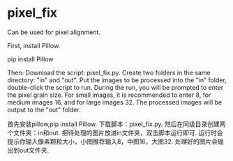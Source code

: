 # pixel_fix
Can be used for pixel alignment.

First, install Pillow.

pip install Pillow


Then:
Download the script: pixel_fix.py.
Create two folders in the same directory: "in" and "out".
Put the images to be processed into the "in" folder, double-click the script to run.
During the run, you will be prompted to enter the pixel grain size. For small images, it is recommended to enter 8, for medium images 16, and for large images 32.
The processed images will be output to the "out" folder.

首先安装pillow,pip install Pillow.
下载脚本：pixel_fix.py.
然后在同级目录创建两个文件夹：in和out.
把待处理的图片放进in文件夹，双击脚本运行即可.
运行时会提示你输入像素颗粒大小，小图推荐输入8，中图16，大图32.
处理好的图片会输出到out文件夹.
